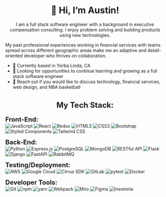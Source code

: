 <h1 align='center'>
  👋 Hi, I’m Austin!
</h1>

<p align='center'>
I am a full stack software engineer with a background in executive compensation consulting. I enjoy problem solving and building products using new technologies. 

My past professional experiences working in financial services with teams spread across different geographic areas make me an adaptive and detail-oriented developer who thrives on collaboration.
</p>

- 📍 Currently based in Yorba Linda, CA
- 🌱 Looking for opportunities to continue learning and growing as a full stack software engineer
- 💬 Reach out if you would like to discuss technology, financial services, web design, and NBA basketball

<h2 align="center" style="font-size: 24px;">My Tech Stack:</h2>
<p align="center">

  <strong style="font-size: 20px;">Front-End:</strong><br>
  <img src="https://img.shields.io/badge/JavaScript-F7DF1C?style=for-the-badge&logo=javascript&logoColor=black" alt="JavaScript"/>
  <img src="https://img.shields.io/badge/React-61DAFB?style=for-the-badge&logo=react&logoColor=black" alt="React"/>
  <img src="https://img.shields.io/badge/Redux-764ABC?style=for-the-badge&logo=redux&logoColor=white" alt="Redux"/>
  <img src="https://img.shields.io/badge/HTML5-E34F26?style=for-the-badge&logo=html5&logoColor=white" alt="HTML5"/>
  <img src="https://img.shields.io/badge/CSS3-1572B6?style=for-the-badge&logo=css3&logoColor=white" alt="CSS3"/>
  <img src="https://img.shields.io/badge/Bootstrap-563D7C?style=for-the-badge&logo=bootstrap&logoColor=white" alt="Bootstrap"/>
  <img src="https://img.shields.io/badge/Styled_Components-db7093?style=for-the-badge&logo=styled-components&logoColor=white" alt="Styled Components"/>
  <img src="https://img.shields.io/badge/Tailwind_CSS-06B6D4?style=for-the-badge&logo=tailwindcss&logoColor=white" alt="Tailwind CSS"/>

  <strong style="font-size: 20px;">Back-End:</strong><br>
  <img src="https://img.shields.io/badge/Python-3776AB?style=for-the-badge&logo=python&logoColor=white" alt="Python"/>
  <img src="https://img.shields.io/badge/Express.js-000000?style=for-the-badge&logo=express&logoColor=white" alt="Express.js"/>
  <img src="https://img.shields.io/badge/PostgreSQL-4169E1?style=for-the-badge&logo=postgresql&logoColor=white" alt="PostgreSQL"/>
  <img src="https://img.shields.io/badge/MongoDB-47A248?style=for-the-badge&logo=mongodb&logoColor=white" alt="MongoDB"/>
  <img src="https://img.shields.io/badge/RESTful_API-00A86B?style=for-the-badge&logo=api&logoColor=white" alt="RESTful API"/>
  <img src="https://img.shields.io/badge/Flask-000000?style=for-the-badge&logo=flask&logoColor=white" alt="Flask"/>
  <img src="https://img.shields.io/badge/Django-092E20?style=for-the-badge&logo=django&logoColor=white" alt="Django"/>
  <img src="https://img.shields.io/badge/FastAPI-009688?style=for-the-badge&logo=fastapi&logoColor=white" alt="FastAPI"/>
  <img src="https://img.shields.io/badge/RabbitMQ-FF6600?style=for-the-badge&logo=rabbitmq&logoColor=white" alt="RabbitMQ"/>

  <strong style="font-size: 20px;">Testing/Deployment:</strong><br>
  <img src="https://img.shields.io/badge/AWS-232F3E?style=for-the-badge&logo=amazon-aws&logoColor=white" alt="AWS"/>
  <img src="https://img.shields.io/badge/Google_Cloud-4285F4?style=for-the-badge&logo=google-cloud&logoColor=white" alt="Google Cloud"/>
  <img src="https://img.shields.io/badge/Cirrus_SDK-FF5722?style=for-the-badge&logo=cirrus&logoColor=white" alt="Cirrus SDK"/>
  <img src="https://img.shields.io/badge/GitLab-FC6D26?style=for-the-badge&logo=gitlab&logoColor=white" alt="GitLab"/>
  <img src="https://img.shields.io/badge/pytest-0A0A0A?style=for-the-badge&logo=pytest&logoColor=white" alt="pytest"/>
  <img src="https://img.shields.io/badge/Docker-2496ED?style=for-the-badge&logo=docker&logoColor=white" alt="Docker"/>

  <strong style="font-size: 20px;">Developer Tools:</strong><br>
  <img src="https://img.shields.io/badge/Git-F05032?style=for-the-badge&logo=git&logoColor=white" alt="Git"/>
  <img src="https://img.shields.io/badge/npm-CB3837?style=for-the-badge&logo=npm&logoColor=white" alt="npm"/>
  <img src="https://img.shields.io/badge/yarn-2C8EBB?style=for-the-badge&logo=yarn&logoColor=white" alt="yarn"/>
  <img src="https://img.shields.io/badge/Webpack-8DD6F9?style=for-the-badge&logo=webpack&logoColor=black" alt="Webpack"/>
  <img src="https://img.shields.io/badge/Miro-F3C300?style=for-the-badge&logo=miro&logoColor=white" alt="Miro"/>
  <img src="https://img.shields.io/badge/Figma-F24E1E?style=for-the-badge&logo=figma&logoColor=white" alt="Figma"/>
  <img src="https://img.shields.io/badge/Insomnia-5849BE?style=for-the-badge&logo=insomnia&logoColor=white" alt="Insomnia"/>
</p>

<!---
austintkim/austintkim is a ✨ special ✨ repository because its `README.md` (this file) appears on your GitHub profile.
You can click the Preview link to take a look at your changes.
--->
